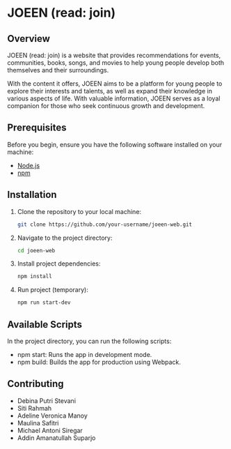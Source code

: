 # JOEEN (read: join)

## Overview
JOEEN (read: join) is a website that provides recommendations for events, communities, books, songs, and movies to help young people develop both themselves and their surroundings.

With the content it offers, JOEEN aims to be a platform for young people to explore their interests and talents, as well as expand their knowledge in various aspects of life. With valuable information, JOEEN serves as a loyal companion for those who seek continuous growth and development.

## Prerequisites

Before you begin, ensure you have the following software installed on your machine:

- [Node.js](https://nodejs.org/)
- [npm](https://www.npmjs.com/)

## Installation

1. Clone the repository to your local machine:

    ```bash
    git clone https://github.com/your-username/joeen-web.git

2. Navigate to the project directory:

    ```bash
    cd joeen-web

3. Install project dependencies:

    ```bash
    npm install

4. Run project (temporary):

    ```bash
    npm run start-dev

## Available Scripts

In the project directory, you can run the following scripts:

- npm start: Runs the app in development mode.
- npm build: Builds the app for production using Webpack.

## Contributing

- Debina Putri Stevani
- Siti Rahmah
- Adeline Veronica Manoy
- Maulina Safitri
- Michael Antoni Siregar
- Addin Amanatullah Suparjo
